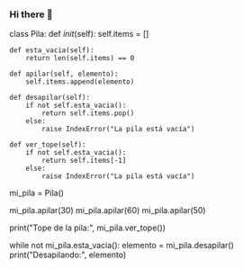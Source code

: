 ### Hi there 👋
class Pila:
    def _init_(self):
        self.items = []

    def esta_vacia(self):
        return len(self.items) == 0

    def apilar(self, elemento):
        self.items.append(elemento)

    def desapilar(self):
        if not self.esta_vacia():
            return self.items.pop()
        else:
            raise IndexError("La pila está vacía")

    def ver_tope(self):
        if not self.esta_vacia():
            return self.items[-1]
        else:
            raise IndexError("La pila está vacía")
mi_pila = Pila()

mi_pila.apilar(30)
mi_pila.apilar(60)
mi_pila.apilar(50)

print("Tope de la pila:", mi_pila.ver_tope())

while not mi_pila.esta_vacia():
    elemento = mi_pila.desapilar()
    print("Desapilando:", elemento)
<!--
**IsaacSuarez129/IsaacSuarez129** is a ✨ _special_ ✨ repository because its `README.md` (this file) appears on your GitHub profile.

Here are some ideas to get you started:

- 🔭 I’m currently working on ...
- 🌱 I’m currently learning ...
- 👯 I’m looking to collaborate on ...
- 🤔 I’m looking for help with ...
- 💬 Ask me about ...
- 📫 How to reach me: ...
- 😄 Pronouns: ...
- ⚡ Fun fact: ...
-->
